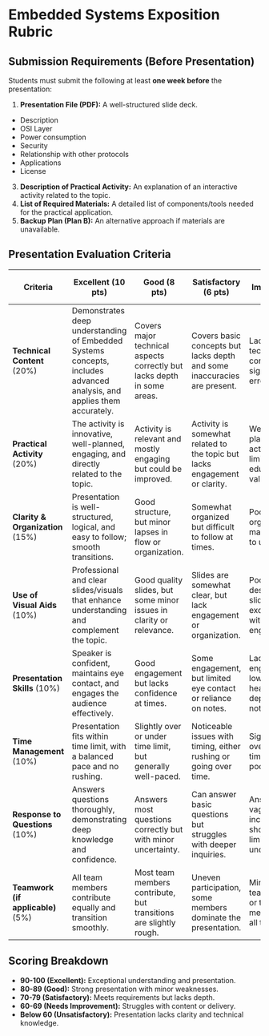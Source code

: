 # Embedded Systems Exposition Rubric

## **Submission Requirements (Before Presentation)**
Students must submit the following at least **one week before** the presentation:
1. **Presentation File (PDF):** A well-structured slide deck.
  *  Description
  *  OSI Layer
  *  Power consumption
  *  Security
  *  Relationship with other protocols
  *  Applications
  *  License

3. **Description of Practical Activity:** An explanation of an interactive activity related to the topic.
4. **List of Required Materials:** A detailed list of components/tools needed for the practical application.
5. **Backup Plan (Plan B):** An alternative approach if materials are unavailable.

## **Presentation Evaluation Criteria**

| **Criteria**              | **Excellent (10 pts)** | **Good (8 pts)** | **Satisfactory (6 pts)** | **Needs Improvement (4 pts)** | **Unsatisfactory (2 pts)** |
|--------------------------|----------------------|------------------|------------------|------------------|------------------|
| **Technical Content** (20%) | Demonstrates deep understanding of Embedded Systems concepts, includes advanced analysis, and applies them accurately. | Covers major technical aspects correctly but lacks depth in some areas. | Covers basic concepts but lacks depth and some inaccuracies are present. | Lacks clarity in technical concepts, with significant errors. | Minimal technical content with major inaccuracies. |
| **Practical Activity** (20%) | The activity is innovative, well-planned, engaging, and directly related to the topic. | Activity is relevant and mostly engaging but could be improved. | Activity is somewhat related to the topic but lacks engagement or clarity. | Weakly planned activity with limited educational value. | No practical activity or completely irrelevant. |
| **Clarity & Organization** (15%) | Presentation is well-structured, logical, and easy to follow; smooth transitions. | Good structure, but minor lapses in flow or organization. | Somewhat organized but difficult to follow at times. | Poor organization, making it hard to understand. | No clear structure, difficult to follow. |
| **Use of Visual Aids** (10%) | Professional and clear slides/visuals that enhance understanding and complement the topic. | Good quality slides, but some minor issues in clarity or relevance. | Slides are somewhat clear, but lack engagement or organization. | Poorly designed slides or excessive text with little engagement. | No slides or visuals, or visuals that confuse rather than support. |
| **Presentation Skills** (10%) | Speaker is confident, maintains eye contact, and engages the audience effectively. | Good engagement but lacks confidence at times. | Some engagement, but limited eye contact or reliance on notes. | Lacks engagement, low energy, or heavily dependent on notes. | Poor engagement, monotone voice, and excessive reading from slides. |
| **Time Management** (10%) | Presentation fits within time limit, with a balanced pace and no rushing. | Slightly over or under time limit, but generally well-paced. | Noticeable issues with timing, either rushing or going over time. | Significantly over/under time limit with poor pacing. | Unstructured timing, far too short or long. |
| **Response to Questions** (10%) | Answers questions thoroughly, demonstrating deep knowledge and confidence. | Answers most questions correctly but with minor uncertainty. | Can answer basic questions but struggles with deeper inquiries. | Answers are vague or incorrect, showing limited understanding. | Cannot answer questions or gives incorrect information. |
| **Teamwork (if applicable)** (5%) | All team members contribute equally and transition smoothly. | Most team members contribute, but transitions are slightly rough. | Uneven participation, some members dominate the presentation. | Minimal teamwork, one or two members do all the work. | No teamwork, disorganized presentation. |

## **Scoring Breakdown**
- **90-100 (Excellent):** Exceptional understanding and presentation.
- **80-89 (Good):** Strong presentation with minor weaknesses.
- **70-79 (Satisfactory):** Meets requirements but lacks depth.
- **60-69 (Needs Improvement):** Struggles with content or delivery.
- **Below 60 (Unsatisfactory):** Presentation lacks clarity and technical knowledge.
